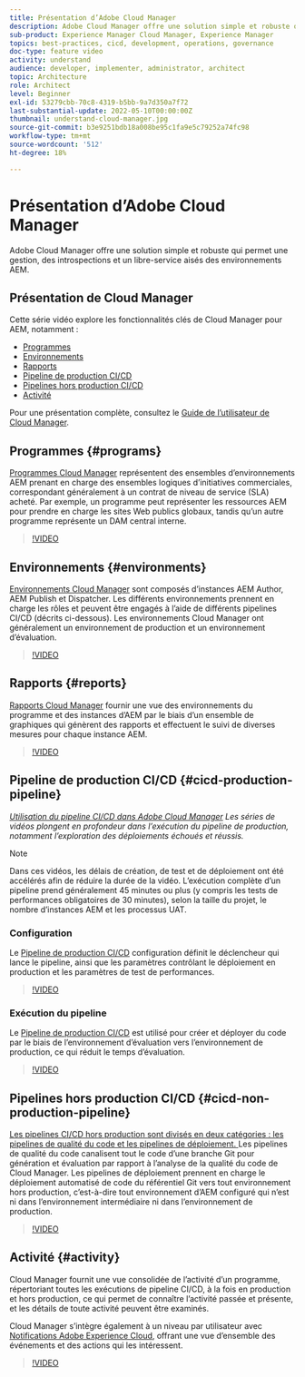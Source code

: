 ```yaml
---
title: Présentation d’Adobe Cloud Manager
description: Adobe Cloud Manager offre une solution simple et robuste qui permet une gestion, des introspections et un libre-service aisés des environnements AEM.
sub-product: Experience Manager Cloud Manager, Experience Manager
topics: best-practices, cicd, development, operations, governance
doc-type: feature video
activity: understand
audience: developer, implementer, administrator, architect
topic: Architecture
role: Architect
level: Beginner
exl-id: 53279cbb-70c8-4319-b5bb-9a7d350a7f72
last-substantial-update: 2022-05-10T00:00:00Z
thumbnail: understand-cloud-manager.jpg
source-git-commit: b3e9251bdb18a008be95c1fa9e5c79252a74fc98
workflow-type: tm+mt
source-wordcount: '512'
ht-degree: 18%

---
```


# Présentation d’Adobe Cloud Manager

Adobe Cloud Manager offre une solution simple et robuste qui permet une gestion, des introspections et un libre-service aisés des environnements AEM.

## Présentation de Cloud Manager

Cette série vidéo explore les fonctionnalités clés de Cloud Manager pour AEM, notamment :

* [Programmes](#programs)
* [Environnements](#environments)
* [Rapports](#reports)
* [Pipeline de production CI/CD](#cicd-production-pipeline)
* [Pipelines hors production CI/CD](#cicd-non-production-pipeline)
* [Activité](#activity)

Pour une présentation complète, consultez le [Guide de l’utilisateur de Cloud Manager](https://experienceleague.adobe.com/docs/experience-manager-cloud-manager/content/introduction.html?lang=fr).

## Programmes {#programs}

[Programmes Cloud Manager](https://experienceleague.adobe.com/docs/experience-manager-cloud-manager/content/getting-started/program-setup.html) représentent des ensembles d’environnements AEM prenant en charge des ensembles logiques d’initiatives commerciales, correspondant généralement à un contrat de niveau de service (SLA) acheté. Par exemple, un programme peut représenter les ressources AEM pour prendre en charge les sites Web publics globaux, tandis qu’un autre programme représente un DAM central interne.

>[!VIDEO](https://video.tv.adobe.com/v/26313?quality=12&learn=on)

## Environnements {#environments}

[Environnements Cloud Manager](https://experienceleague.adobe.com/docs/experience-manager-cloud-manager/content/using/managing-environments.html) sont composés d’instances AEM Author, AEM Publish et Dispatcher. Les différents environnements prennent en charge les rôles et peuvent être engagés à l’aide de différents pipelines CI/CD (décrits ci-dessous). Les environnements Cloud Manager ont généralement un environnement de production et un environnement d’évaluation.

>[!VIDEO](https://video.tv.adobe.com/v/26318?quality=12&learn=on)

## Rapports {#reports}

[Rapports Cloud Manager](https://experienceleague.adobe.com/docs/experience-manager-cloud-manager/content/using/monitoring-environments.html?lang=fr) fournir une vue des environnements du programme et des instances d’AEM par le biais d’un ensemble de graphiques qui génèrent des rapports et effectuent le suivi de diverses mesures pour chaque instance AEM.

>[!VIDEO](https://video.tv.adobe.com/v/26315?quality=12&learn=on)

## Pipeline de production CI/CD {#cicd-production-pipeline}

*[Utilisation du pipeline CI/CD dans Adobe Cloud Manager](./use-the-cicd-pipeline-in-cloud-manager-for-aem.md) Les séries de vidéos plongent en profondeur dans l’exécution du pipeline de production, notamment l’exploration des déploiements échoués et réussis.*

>[!NOTE]
>
> Dans ces vidéos, les délais de création, de test et de déploiement ont été accélérés afin de réduire la durée de la vidéo. L’exécution complète d’un pipeline prend généralement 45 minutes ou plus (y compris les tests de performances obligatoires de 30 minutes), selon la taille du projet, le nombre d’instances AEM et les processus UAT.

### Configuration

Le [Pipeline de production CI/CD](https://experienceleague.adobe.com/docs/experience-manager-cloud-manager/content/using/pipelines/production-pipelines.html) configuration définit le déclencheur qui lance le pipeline, ainsi que les paramètres contrôlant le déploiement en production et les paramètres de test de performances.

>[!VIDEO](https://video.tv.adobe.com/v/26314?quality=12&learn=on)

### Exécution du pipeline

Le [Pipeline de production CI/CD](https://experienceleague.adobe.com/docs/experience-manager-cloud-manager/content/using/code-deployment.html) est utilisé pour créer et déployer du code par le biais de l’environnement d’évaluation vers l’environnement de production, ce qui réduit le temps d’évaluation.

>[!VIDEO](https://video.tv.adobe.com/v/26317?quality=12&learn=on)

## Pipelines hors production CI/CD {#cicd-non-production-pipeline}

[Les pipelines CI/CD hors production sont divisés en deux catégories : les pipelines de qualité du code et les pipelines de déploiement. ](https://experienceleague.adobe.com/docs/experience-manager-cloud-manager/content/using/pipelines/production-pipelines.html) Les pipelines de qualité du code canalisent tout le code d’une branche Git pour génération et évaluation par rapport à l’analyse de la qualité du code de Cloud Manager. Les pipelines de déploiement prennent en charge le déploiement automatisé de code du référentiel Git vers tout environnement hors production, c’est-à-dire tout environnement d’AEM configuré qui n’est ni dans l’environnement intermédiaire ni dans l’environnement de production.

>[!VIDEO](https://video.tv.adobe.com/v/26316?quality=12&learn=on)

## Activité {#activity}

Cloud Manager fournit une vue consolidée de l’activité d’un programme, répertoriant toutes les exécutions de pipeline CI/CD, à la fois en production et hors production, ce qui permet de connaître l’activité passée et présente, et les détails de toute activité peuvent être examinés.

Cloud Manager s’intègre également à un niveau par utilisateur avec [Notifications Adobe Experience Cloud](https://experienceleague.adobe.com/docs/experience-manager-cloud-manager/content/using/notifications.html), offrant une vue d’ensemble des événements et des actions qui les intéressent.

>[!VIDEO](https://video.tv.adobe.com/v/26319?quality=12&learn=on)
